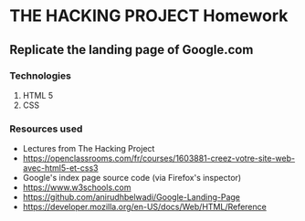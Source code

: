 # THE HACKING PROJECT Homework

## Replicate the landing page of Google.com

### Technologies

1. HTML 5
2. CSS

### Resources used

* Lectures from The Hacking Project
* https://openclassrooms.com/fr/courses/1603881-creez-votre-site-web-avec-html5-et-css3
* Google's index page source code (via Firefox's inspector)
* https://www.w3schools.com
* https://github.com/anirudhbelwadi/Google-Landing-Page
* https://developer.mozilla.org/en-US/docs/Web/HTML/Reference

